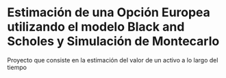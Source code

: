# Estimación de una Opción Europea utilizando el modelo Black and Scholes y Simulación de Montecarlo
Proyecto que consiste en la estimación del valor de un activo a lo largo del tiempo
